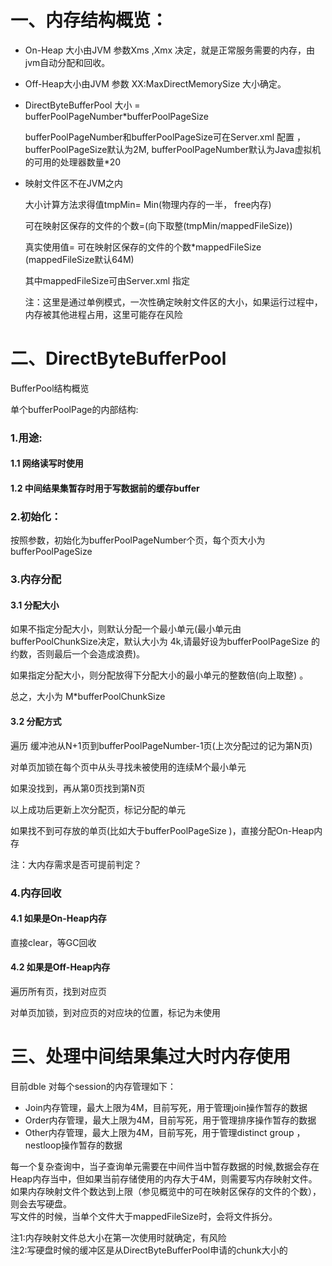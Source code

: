 # 一、内存结构概览：


* On-Heap 大小由JVM 参数Xms ,Xmx 决定，就是正常服务需要的内存，由jvm自动分配和回收。 

* Off-Heap大小由JVM 参数 XX:MaxDirectMemorySize 大小确定。 

* DirectByteBufferPool 大小 = bufferPoolPageNumber*bufferPoolPageSize

    bufferPoolPageNumber和bufferPoolPageSize可在Server.xml 配置 ，bufferPoolPageSize默认为2M, bufferPoolPageNumber默认为Java虚拟机的可用的处理器数量*20

* 映射文件区不在JVM之内

    大小计算方法求得值tmpMin= Min(物理内存的一半， free内存) 

    可在映射区保存的文件的个数=(向下取整(tmpMin/mappedFileSize))

    真实使用值= 可在映射区保存的文件的个数*mappedFileSize (mappedFileSize默认64M)

    其中mappedFileSize可由Server.xml 指定

    注：这里是通过单例模式，一次性确定映射文件区的大小，如果运行过程中，内存被其他进程占用，这里可能存在风险 

 

# 二、DirectByteBufferPool  
BufferPool结构概览



单个bufferPoolPage的内部结构:



### 1.用途:
#### 1.1 网络读写时使用 
#### 1.2 中间结果集暂存时用于写数据前的缓存buffer
### 2.初始化：
按照参数，初始化为bufferPoolPageNumber个页，每个页大小为bufferPoolPageSize

### 3.内存分配 
#### 3.1 分配大小 
如果不指定分配大小，则默认分配一个最小单元(最小单元由bufferPoolChunkSize决定，默认大小为 4k,请最好设为bufferPoolPageSize 的约数，否则最后一个会造成浪费)。 

如果指定分配大小，则分配放得下分配大小的最小单元的整数倍(向上取整)  。 

总之，大小为 M*bufferPoolChunkSize 

#### 3.2 分配方式
遍历 缓冲池从N+1页到bufferPoolPageNumber-1页(上次分配过的记为第N页)

对单页加锁在每个页中从头寻找未被使用的连续M个最小单元 

如果没找到，再从第0页找到第N页  

以上成功后更新上次分配页，标记分配的单元 

如果找不到可存放的单页(比如大于bufferPoolPageSize )，直接分配On-Heap内存 

注：大内存需求是否可提前判定？ 



 

### 4.内存回收 
#### 4.1 如果是On-Heap内存
直接clear，等GC回收

#### 4.2 如果是Off-Heap内存
遍历所有页，找到对应页

对单页加锁，到对应页的对应块的位置，标记为未使用 

# 三、处理中间结果集过大时内存使用  
 
目前dble 对每个session的内存管理如下：  
 
* Join内存管理，最大上限为4M，目前写死，用于管理join操作暂存的数据  
* Order内存管理，最大上限为4M，目前写死，用于管理排序操作暂存的数据  
* Other内存管理，最大上限为4M，目前写死，用于管理distinct group ，nestloop操作暂存的数据  


每一个复杂查询中，当子查询单元需要在中间件当中暂存数据的时候,数据会存在Heap内存当中，但如果当前存储使用的内存大于4M，则需要写内存映射文件。  
如果内存映射文件个数达到上限（参见概览中的可在映射区保存的文件的个数），则会去写硬盘。  
写文件的时候，当单个文件大于mappedFileSize时，会将文件拆分。  

注1:内存映射文件总大小在第一次使用时就确定，有风险  
    注2:写硬盘时候的缓冲区是从DirectByteBufferPool申请的chunk大小的  
